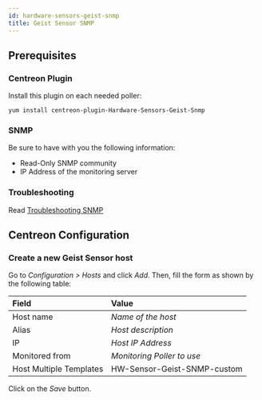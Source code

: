 ```yaml
---
id: hardware-sensors-geist-snmp
title: Geist Sensor SNMP
---
```


## Prerequisites

### Centreon Plugin

Install this plugin on each needed poller:

``` shell
yum install centreon-plugin-Hardware-Sensors-Geist-Snmp
```

### SNMP

Be sure to have with you the following information:

  - Read-Only SNMP community
  - IP Address of the monitoring server

### Troubleshooting

Read [Troubleshooting
SNMP](http://documentation.centreon.com/docs/centreon-plugins/en/latest/user/guide.html#snmp)

## Centreon Configuration

### Create a new Geist Sensor host

Go to *Configuration \> Hosts* and click *Add*. Then, fill the form as shown by
the following table:

| Field                   | Value                       |
| :---------------------- | :-------------------------- |
| Host name               | *Name of the host*          |
| Alias                   | *Host description*          |
| IP                      | *Host IP Address*           |
| Monitored from          | *Monitoring Poller to use*  |
| Host Multiple Templates | HW-Sensor-Geist-SNMP-custom |

Click on the *Save* button.
